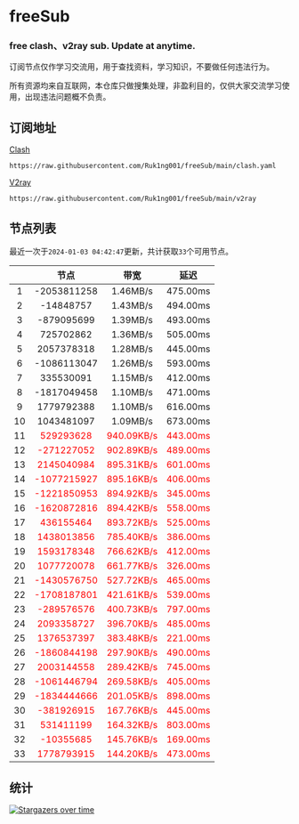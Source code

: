 # freeSub
### free clash、v2ray sub. Update at anytime.

订阅节点仅作学习交流用，用于查找资料，学习知识，不要做任何违法行为。

所有资源均来自互联网，本仓库只做搜集处理，非盈利目的，仅供大家交流学习使用，出现违法问题概不负责。

## 订阅地址
[Clash](https://raw.githubusercontent.com/Ruk1ng001/freeSub/main/clash.yaml)
```
https://raw.githubusercontent.com/Ruk1ng001/freeSub/main/clash.yaml
```
[V2ray](https://raw.githubusercontent.com/Ruk1ng001/freeSub/main/v2ray)
```
https://raw.githubusercontent.com/Ruk1ng001/freeSub/main/v2ray
```

## 节点列表

最近一次于`2024-01-03 04:42:47`更新，共计获取`33`个可用节点。

|  | 节点 | 带宽 | 延迟 |
|:-:|:--:|:--:|:--:|
 | 1 | -2053811258 | 1.46MB/s | 475.00ms |
 | 2 | -14848757 | 1.43MB/s | 494.00ms |
 | 3 | -879095699 | 1.39MB/s | 493.00ms |
 | 4 | 725702862 | 1.36MB/s | 505.00ms |
 | 5 | 2057378318 | 1.28MB/s | 445.00ms |
 | 6 | -1086113047 | 1.26MB/s | 593.00ms |
 | 7 | 335530091 | 1.15MB/s | 412.00ms |
 | 8 | -1817049458 | 1.10MB/s | 471.00ms |
 | 9 | 1779792388 | 1.10MB/s | 616.00ms |
 | 10 | 1043481097 | 1.09MB/s | 673.00ms |
 | 11 | <font color=red>529293628</font> | <font color=red>940.09KB/s</font> | <font color=red>443.00ms</font> |
 | 12 | <font color=red>-271227052</font> | <font color=red>902.89KB/s</font> | <font color=red>489.00ms</font> |
 | 13 | <font color=red>2145040984</font> | <font color=red>895.31KB/s</font> | <font color=red>601.00ms</font> |
 | 14 | <font color=red>-1077215927</font> | <font color=red>895.16KB/s</font> | <font color=red>406.00ms</font> |
 | 15 | <font color=red>-1221850953</font> | <font color=red>894.92KB/s</font> | <font color=red>345.00ms</font> |
 | 16 | <font color=red>-1620872816</font> | <font color=red>894.42KB/s</font> | <font color=red>558.00ms</font> |
 | 17 | <font color=red>436155464</font> | <font color=red>893.72KB/s</font> | <font color=red>525.00ms</font> |
 | 18 | <font color=red>1438013856</font> | <font color=red>785.40KB/s</font> | <font color=red>386.00ms</font> |
 | 19 | <font color=red>1593178348</font> | <font color=red>766.62KB/s</font> | <font color=red>412.00ms</font> |
 | 20 | <font color=red>1077720078</font> | <font color=red>661.77KB/s</font> | <font color=red>326.00ms</font> |
 | 21 | <font color=red>-1430576750</font> | <font color=red>527.72KB/s</font> | <font color=red>465.00ms</font> |
 | 22 | <font color=red>-1708187801</font> | <font color=red>421.61KB/s</font> | <font color=red>539.00ms</font> |
 | 23 | <font color=red>-289576576</font> | <font color=red>400.73KB/s</font> | <font color=red>797.00ms</font> |
 | 24 | <font color=red>2093358727</font> | <font color=red>396.70KB/s</font> | <font color=red>485.00ms</font> |
 | 25 | <font color=red>1376537397</font> | <font color=red>383.48KB/s</font> | <font color=red>221.00ms</font> |
 | 26 | <font color=red>-1860844198</font> | <font color=red>297.90KB/s</font> | <font color=red>490.00ms</font> |
 | 27 | <font color=red>2003144558</font> | <font color=red>289.42KB/s</font> | <font color=red>745.00ms</font> |
 | 28 | <font color=red>-1061446794</font> | <font color=red>269.58KB/s</font> | <font color=red>405.00ms</font> |
 | 29 | <font color=red>-1834444666</font> | <font color=red>201.05KB/s</font> | <font color=red>898.00ms</font> |
 | 30 | <font color=red>-381926915</font> | <font color=red>167.76KB/s</font> | <font color=red>445.00ms</font> |
 | 31 | <font color=red>531411199</font> | <font color=red>164.32KB/s</font> | <font color=red>803.00ms</font> |
 | 32 | <font color=red>-10355685</font> | <font color=red>145.76KB/s</font> | <font color=red>169.00ms</font> |
 | 33 | <font color=red>1778793915</font> | <font color=red>144.20KB/s</font> | <font color=red>473.00ms</font> |


## 统计

[![Stargazers over time](https://starchart.cc/Ruk1ng001/freeSub.svg)](https://starchart.cc/Ruk1ng001/freeSub)